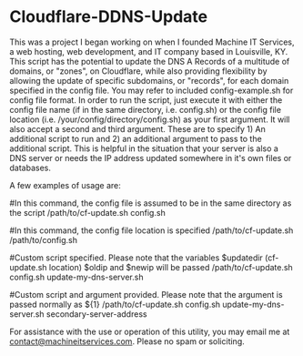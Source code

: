 # Cloudflare-DDNS-Update

This was a project I began working on when I founded Machine IT Services, a web hosting, web development, and IT company based in Louisville, KY.
This script has the potential to update the DNS A Records of a multitude of domains, or "zones", on Cloudflare, while also providing flexibility by allowing the update of specific subdomains, or "records", for each domain specified in the config file.
You may refer to included config-example.sh for config file format. In order to run the script, just execute it with either the config file name (if in the same directory, i.e. config.sh) or the config file location (i.e. /your/config/directory/config.sh) as your first argument.
It will also accept a second and third argument. These are to specify 1) An additional script to run and 2) an additional argument to pass to the additional script. This is helpful in the situation that your server is also a DNS server or needs the IP address updated somewhere in it's own files or databases.

A few examples of usage are:

#In this command, the config file is assumed to be in the same directory as the script
/path/to/cf-update.sh config.sh

#In this command, the config file location is specified
/path/to/cf-update.sh /path/to/config.sh

#Custom script specified. Please note that the variables $updatedir (cf-update.sh location) $oldip and $newip will be passed
/path/to/cf-update.sh config.sh update-my-dns-server.sh

#Custom script and argument provided. Please note that the argument is passed normally as ${1}
/path/to/cf-update.sh config.sh update-my-dns-server.sh secondary-server-address

For assistance with the use or operation of this utility, you may email me at contact@machineitservices.com. Please no spam or soliciting.
